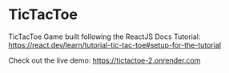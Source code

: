 # TicTacToe

TicTacToe Game built following the ReactJS Docs Tutorial: 
https://react.dev/learn/tutorial-tic-tac-toe#setup-for-the-tutorial

Check out the live demo:
https://tictactoe-2.onrender.com
